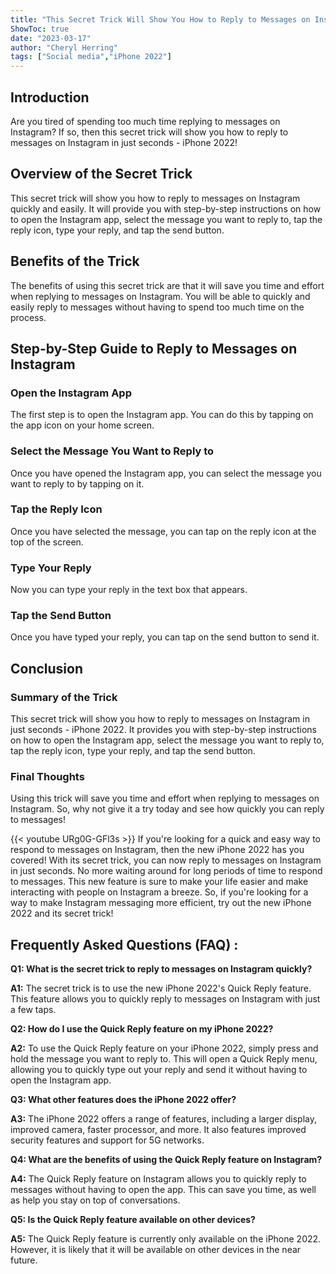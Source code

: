```yaml
---
title: "This Secret Trick Will Show You How to Reply to Messages on Instagram in Just Seconds - iPhone 2022!"
ShowToc: true 
date: "2023-03-17"
author: "Cheryl Herring" 
tags: ["Social media","iPhone 2022"]
---
```

## Introduction

Are you tired of spending too much time replying to messages on Instagram? If so, then this secret trick will show you how to reply to messages on Instagram in just seconds - iPhone 2022!

## Overview of the Secret Trick

This secret trick will show you how to reply to messages on Instagram quickly and easily. It will provide you with step-by-step instructions on how to open the Instagram app, select the message you want to reply to, tap the reply icon, type your reply, and tap the send button. 

## Benefits of the Trick

The benefits of using this secret trick are that it will save you time and effort when replying to messages on Instagram. You will be able to quickly and easily reply to messages without having to spend too much time on the process. 

## Step-by-Step Guide to Reply to Messages on Instagram

### Open the Instagram App

The first step is to open the Instagram app. You can do this by tapping on the app icon on your home screen.

### Select the Message You Want to Reply to

Once you have opened the Instagram app, you can select the message you want to reply to by tapping on it.

### Tap the Reply Icon

Once you have selected the message, you can tap on the reply icon at the top of the screen.

### Type Your Reply

Now you can type your reply in the text box that appears.

### Tap the Send Button

Once you have typed your reply, you can tap on the send button to send it.

## Conclusion 

### Summary of the Trick

This secret trick will show you how to reply to messages on Instagram in just seconds - iPhone 2022. It provides you with step-by-step instructions on how to open the Instagram app, select the message you want to reply to, tap the reply icon, type your reply, and tap the send button. 

### Final Thoughts

Using this trick will save you time and effort when replying to messages on Instagram. So, why not give it a try today and see how quickly you can reply to messages!

{{< youtube URg0G-GFl3s >}} 
If you're looking for a quick and easy way to respond to messages on Instagram, then the new iPhone 2022 has you covered! With its secret trick, you can now reply to messages on Instagram in just seconds. No more waiting around for long periods of time to respond to messages. This new feature is sure to make your life easier and make interacting with people on Instagram a breeze. So, if you're looking for a way to make Instagram messaging more efficient, try out the new iPhone 2022 and its secret trick!

## Frequently Asked Questions (FAQ) :
**Q1: What is the secret trick to reply to messages on Instagram quickly?**

**A1:** The secret trick is to use the new iPhone 2022's Quick Reply feature. This feature allows you to quickly reply to messages on Instagram with just a few taps.

**Q2: How do I use the Quick Reply feature on my iPhone 2022?**

**A2:** To use the Quick Reply feature on your iPhone 2022, simply press and hold the message you want to reply to. This will open a Quick Reply menu, allowing you to quickly type out your reply and send it without having to open the Instagram app.

**Q3: What other features does the iPhone 2022 offer?**

**A3:** The iPhone 2022 offers a range of features, including a larger display, improved camera, faster processor, and more. It also features improved security features and support for 5G networks.

**Q4: What are the benefits of using the Quick Reply feature on Instagram?**

**A4:** The Quick Reply feature on Instagram allows you to quickly reply to messages without having to open the app. This can save you time, as well as help you stay on top of conversations.

**Q5: Is the Quick Reply feature available on other devices?**

**A5:** The Quick Reply feature is currently only available on the iPhone 2022. However, it is likely that it will be available on other devices in the near future.


